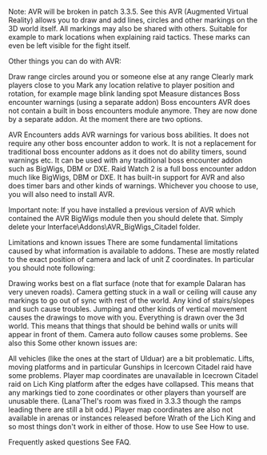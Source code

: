 Note: AVR will be broken in patch 3.3.5. See this
AVR (Augmented Virtual Reality) allows you to draw and add lines, circles and other markings on the 3D world itself. All markings may also be shared with others. Suitable for example to mark locations when explaining raid tactics. These marks can even be left visible for the fight itself.

Other things you can do with AVR:

Draw range circles around you or someone else at any range
Clearly mark players close to you
Mark any location relative to player position and rotation, for example mage blink landing spot
Measure distances
Boss encounter warnings (using a separate addon)
Boss encounters
AVR does not contain a built in boss encounters module anymore. They are now done by a separate addon. At the moment there are two options.

AVR Encounters adds AVR warnings for various boss abilities. It does not require any other boss encounter addon to work. It is not a replacement for traditional boss encounter addons as it does not do ability timers, sound warnings etc. It can be used with any traditional boss encounter addon such as BigWigs, DBM or DXE.
Raid Watch 2 is a full boss encounter addon much like BigWigs, DBM or DXE. It has built-in support for AVR and also does timer bars and other kinds of warnings.
Whichever you choose to use, you will also need to install AVR.

Important note: If you have installed a previous version of AVR which contained the AVR BigWigs module then you should delete that. Simply delete your Interface\Addons\AVR_BigWigs_Citadel folder.

Limitations and known issues
There are some fundamental limitations caused by what information is available to addons. These are mostly related to the exact position of camera and lack of unit Z coordinates. In particular you should note following:

Drawing works best on a flat surface (note that for example Dalaran has very uneven roads).
Camera getting stuck in a wall or ceiling will cause any markings to go out of sync with rest of the world.
Any kind of stairs/slopes and such cause troubles.
Jumping and other kinds of vertical movement causes the drawings to move with you.
Everything is drawn over the 3d world. This means that things that should be behind walls or units will appear in front of them.
Camera auto follow causes some problems. See also this
Some other known issues are:

All vehicles (like the ones at the start of Ulduar) are a bit problematic.
Lifts, moving platforms and in particular Gunships in Icercown Citadel raid have some problems.
Player map coordinates are unavailable in Icecrown Citadel raid on Lich King platform after the edges have collapsed. This means that any markings tied to zone coordinates or other players than yourself are unusable there. (Lana'Thel's room was fixed in 3.3.3 though the ramps leading there are still a bit odd.)
Player map coordinates are also not available in arenas or instances released before Wrath of the Lich King and so most things don't work in either of those.
How to use
See How to use.

Frequently asked questions
See FAQ.